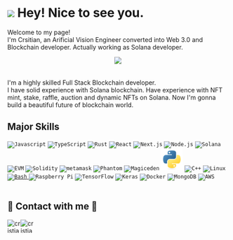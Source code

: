 <h1><img src="https://emojis.slackmojis.com/emojis/images/1531849430/4246/blob-sunglasses.gif?1531849430" width="30"/> Hey! Nice to see you.</h1>

<p>Welcome to my page! </br> I'm Crsitian, an Arificial Vision Engineer converted into Web 3.0 and Blockchain developer. Actually working as Solana developer.

<p align="center">
  <a href="https://github.com/cryptoSyndrome001"><img src="https://readme-typing-svg.herokuapp.com?font=Fira+Code&pause=1000&width=900&size=40&height=60&center=true&vCenter=true&lines=Full+Stack+Blockchain+Developer;Full+Stack+Web+3.0+Developer;Always+Learning+New+Tech"></a>
</p>
<br />

<span>
I'm a highly skilled Full Stack Blockchain developer. <br/>
I have solid experience with Solana blockchain. Have experience with NFT mint, stake, raffle, auction and dynamic NFTs on Solana. Now I'm gonna build a beautiful future of blockchain world. 
</span>
<br/>

## Major Skills
<div>
  <div align="left">
    <code><img alt="Javascript" height="50" width="50" src="https://img.icons8.com/color/2x/javascript.png"/></code>
    <code><img alt="TypeScript" height="50" width="50" src="https://img.icons8.com/color/2x/typescript.png"></code>  
    <code><img alt="Rust" height="50"  width="50" src="https://profilinator.rishav.dev/skills-assets/rust-plain.svg" /></code>
    <code><img alt="React" height="50"  width="50" src="https://profilinator.rishav.dev/skills-assets/react-original-wordmark.svg" /></code>
    <code><img alt="Next.js" height="50"  width="50" src="https://w7.pngwing.com/pngs/87/586/png-transparent-next-js-hd-logo.png" /></code>
    <code><img alt="Node.js" height="50"  width="50" src="https://cdn-icons-png.flaticon.com/512/5968/5968322.png" /></code>
    <code><img alt="Solana" height="50" width="50" src="https://cryptologos.cc/logos/solana-sol-logo.svg?v=023"></code>
    <code><img alt="EVM" height="50" width="50" src="https://cryptologos.cc/logos/ethereum-eth-logo.png"></code>
    <code><img alt="Solidity" height="50"  width="50" src="https://seeklogo.com/images/S/solidity-logo-D29CC3EB00-seeklogo.com.png" /></code>
    <code><img alt="metamask" height="50" width="50" src="https://upload.wikimedia.org/wikipedia/commons/thumb/3/36/MetaMask_Fox.svg/1200px-MetaMask_Fox.svg.png"></code>
    <code><img alt="Phantom" height="50" width="50" src="https://play-lh.googleusercontent.com/ioQBlPQEZDoiNFTMj_CRMt7BlBREualoE1SChNtP6ZKrYhKXtMe-c5hqLB-hL4M2" /></code>
    <code><img alt="Magiceden" height="50" width="50" src="https://www.freelogovectors.net/wp-content/uploads/2022/06/magic-eden-logo-freelogovectors.net_.png"></code>
    <code><img alt="Python" height="50" width="50" src="https://raw.githubusercontent.com/devicons/devicon/master/icons/python/python-original.svg"     /></code>
    <code><img alt="C++" height="50"  width="50" src="https://profilinator.rishav.dev/skills-assets/cplusplus-original.svg" /></code>
    <code><img alt="Linux" height="50"  width="50" src="https://profilinator.rishav.dev/skills-assets/linux-original.svg" /></code>
    <a href="https://www.gnu.org/software/bash/" target="_blank">
      <code><img alt="Bash" height="50"  width="50"  src="https://profilinator.rishav.dev/skills-assets/gnu_bash-icon.svg" /></code>
    </a>
    <code><img alt="Raspberry Pi" height="50"  width="50" src="https://cdn.worldvectorlogo.com/logos/raspberry-pi.svg" alt="Raspberry Pi" /></code>
    <code><img alt="TensorFlow" height="50"  width="50" src="https://profilinator.rishav.dev/skills-assets/tensorflow-icon.svg" /></code>
    <code><img alt="Keras" height="50"  width="50" src="https://profilinator.rishav.dev/skills-assets/keras.png" /></code>
    <code><img  alt="Docker" height="50" width="50" src="https://profilinator.rishav.dev/skills-assets/docker-original-wordmark.svg" /></code>
    <code><img alt="MongoDB" height="50" width="50" src="https://img.icons8.com/color/2x/mongodb.png"/></code>
    <code><img alt="AWS" height="50" width="50" src="https://w7.pngwing.com/pngs/92/303/png-transparent-amazon-com-amazon-web-services-cloud-computing-amazon-s3-nrf-2019-retail-s-big-show-expo-cloud-computing-text-trademark-service-thumbnail.png"/></code>
  </div>
</div>
<br />

## 🤝 Contact with me 🤝
<a href="https://t.me/Cristian_7_7" >
  <img align='left' src='https://upload.wikimedia.org/wikipedia/commons/thumb/8/82/Telegram_logo.svg/2048px-Telegram_logo.svg.png' alt='cristian | telegram' height="30" width="30"/>
  <a href="mailto:cristianwpuig@gmail.com" >
  <img align='left' src='https://static.vecteezy.com/system/resources/previews/010/153/613/original/email-and-mail-icon-sign-symbol-design-free-png.png' alt='cristian | email' height="30" width="30"/>
</a>

